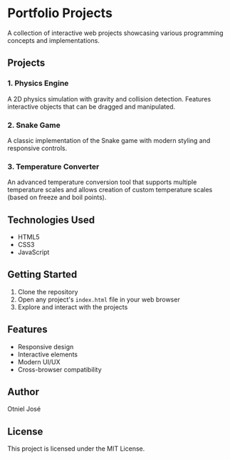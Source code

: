# Portfolio Projects

A collection of interactive web projects showcasing various programming concepts and implementations.

## Projects

### 1. Physics Engine
A 2D physics simulation with gravity and collision detection. Features interactive objects that can be dragged and manipulated.

### 2. Snake Game
A classic implementation of the Snake game with modern styling and responsive controls.

### 3. Temperature Converter
An advanced temperature conversion tool that supports multiple temperature scales and allows creation of custom temperature scales (based on freeze and boil points).

## Technologies Used
- HTML5
- CSS3
- JavaScript 

## Getting Started
1. Clone the repository
2. Open any project's `index.html` file in your web browser
3. Explore and interact with the projects

## Features
- Responsive design
- Interactive elements
- Modern UI/UX
- Cross-browser compatibility

## Author
Otniel José

## License
This project is licensed under the MIT License. 
